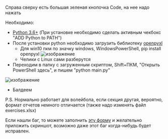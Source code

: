 Справа сверху есть большая зеленая кнопочка Code, на нее надо нажать

Необходимо:
  +  [Python 3.6+](https://www.python.org/) (При установке необходимо сделать активным чекбокс "ADD Python to PATH")
  +  После установки python необходимо загрузить библиотеку [openpyxl](https://pypi.org/project/openpyxl/)
     + Для win10 пкм по значку windows, WindowsPowerShell, pip install openpyxl
    ![изображение](https://user-images.githubusercontent.com/58343706/117455966-5bf59e00-af50-11eb-8762-666f18ca0727.png)
     + Челики с Linux сами разберутся
   + Переходим в папку с загруженным скриптом, Shift+ПКМ, "Открыть PowerShell здесь", и пишем "python main.py"

![изображение](https://user-images.githubusercontent.com/58343706/117458272-c8719c80-af52-11eb-993c-5900e434d328.png)

   + Балдеем
 
 P.S. Нормально работает для волейбола, если секция другая, вероятно, формат отчетов немного отличается (также надо изменять файл exercises.xlsx)
 
 Если нашли баг, то можете заполнить [эту форму](https://forms.gle/jpuDh5QRNJv5z6Yr7) и желательно приложить скриншот, возможно даже этот баг когда-нибудь будет исправлен.
